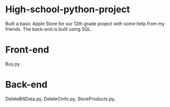 # High-school-python-project
Built a basic Apple Store for our 12th grade project with some help from my friends. The back-end is built using SQL.
# Front-end
Buy.py
# Back-end
DeleteBillData.py,
 DeleteCinfo.py,
 StoreProducts.py,

